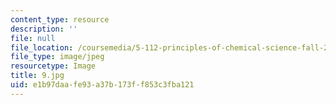 ```yaml
---
content_type: resource
description: ''
file: null
file_location: /coursemedia/5-112-principles-of-chemical-science-fall-2005/e1b97daafe93a37b173ff853c3fba121_9.jpg
file_type: image/jpeg
resourcetype: Image
title: 9.jpg
uid: e1b97daa-fe93-a37b-173f-f853c3fba121
---
```

